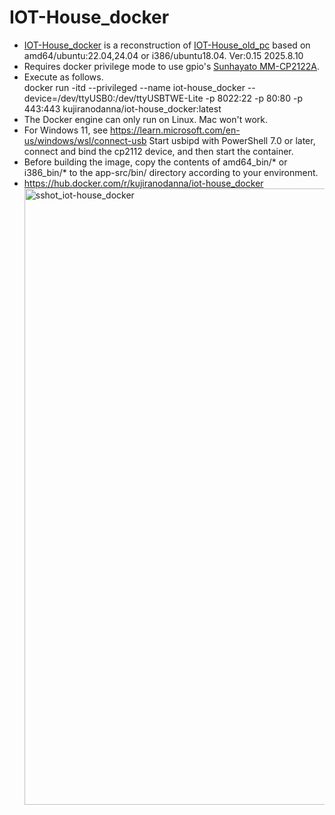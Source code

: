 # IOT-House_docker
- [IOT-House_docker](https://github.com/kujiranodanna/IOT-House_docker) is a reconstruction of [IOT-House_old_pc](https://github.com/kujiranodanna/IOT-House_old_pc) based on amd64/ubuntu:22.04,24.04 or i386/ubuntu18.04. Ver:0.15 2025.8.10
- Requires docker privilege mode to use gpio's [Sunhayato MM-CP2122A](https://www.sunhayato.co.jp/material2/ett09/item_1083).
- Execute as follows.<br>
  docker run -itd --privileged --name iot-house_docker --device=/dev/ttyUSB0:/dev/ttyUSBTWE-Lite -p 8022:22 -p 80:80 -p 443:443 kujiranodanna/iot-house_docker:latest
- The Docker engine can only run on Linux. Mac won't work.
- For Windows 11, see https://learn.microsoft.com/en-us/windows/wsl/connect-usb
Start usbipd with PowerShell 7.0 or later, connect and bind the cp2112 device, and then start the container.
- Before building the image, copy the contents of amd64_bin/* or i386_bin/* to the app-src/bin/ directory according to your environment.
- https://hub.docker.com/r/kujiranodanna/iot-house_docker<img width="986" alt="sshot_iot-house_docker" src="https://user-images.githubusercontent.com/70492305/143548255-1ff3dd03-4130-466d-8f81-b4f95b112208.png">
